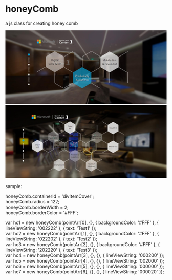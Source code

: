 # honeyComb
a js class for creating honey comb


![image](https://github.com/lancyan/honeyComb/blob/master/QQ%E6%88%AA%E5%9B%BE20170419004715.jpg)
![image](https://github.com/lancyan/honeyComb/blob/master/QQ%E6%88%AA%E5%9B%BE20170419004733.jpg)

sample:

honeyComb.containerId = 'divItemCover';   
honeyComb.radius = 122;   
honeyComb.borderWidth = 2;   
honeyComb.borderColor = '#FFF';   

var hc1 = new honeyComb(pointArr[0], {}, { backgroundColor: '#FFF' }, { lineViewString: '002222' }, { text: 'Test1' });   
var hc2 = new honeyComb(pointArr[1], {}, { backgroundColor: '#FFF' }, { lineViewString: '022202' }, { text: 'Test2' });   
var hc3 = new honeyComb(pointArr[2], {}, { backgroundColor: '#FFF' }, { lineViewString: '202220' }, { text: 'Test3' });   
var hc4 = new honeyComb(pointArr[3], {}, {}, { lineViewString: '000200' });    
var hc5 = new honeyComb(pointArr[4], {}, {}, { lineViewString: '002000' });   
var hc6 = new honeyComb(pointArr[5], {}, {}, { lineViewString: '000000' });   
var hc7 = new honeyComb(pointArr[6], {}, {}, { lineViewString: '000020' });   
